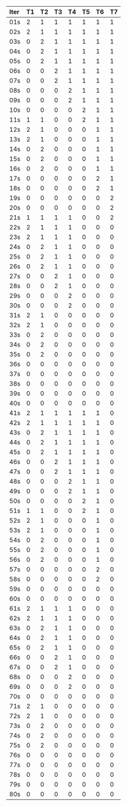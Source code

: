 |Iter|T1|T2|T3|T4|T5|T6|T7|
|:--|:--|:--|:--|:--|:--|:--|:--|
|01s|2| 1| 1| 1| 1| 1| 1|
|02s|2| 1| 1| 1| 1| 1| 1|
|03s|0| 2| 1| 1| 1| 1| 1|
|04s|0| 2| 1| 1| 1| 1| 1|
|05s|0| 2| 1| 1| 1| 1| 1|
|06s|0| 0| 2| 1| 1| 1| 1|
|07s|0| 0| 2| 1| 1| 1| 1|
|08s|0| 0| 0| 2| 1| 1| 1|
|09s|0| 0| 0| 2| 1| 1| 1|
|10s|0| 0| 0| 0| 2| 1| 1|
|11s|1| 1| 0| 0| 2| 1| 1|
|12s|2| 1| 0| 0| 0| 1| 1|
|13s|2| 1| 0| 0| 0| 1| 1|
|14s|0| 2| 0| 0| 0| 1| 1|
|15s|0| 2| 0| 0| 0| 1| 1|
|16s|0| 2| 0| 0| 0| 1| 1|
|17s|0| 0| 0| 0| 0| 2| 1|
|18s|0| 0| 0| 0| 0| 2| 1|
|19s|0| 0| 0| 0| 0| 0| 2|
|20s|0| 0| 0| 0| 0| 0| 2|
|21s|1| 1| 1| 1| 0| 0| 2|
|22s|2| 1| 1| 1| 0| 0| 0|
|23s|2| 1| 1| 1| 0| 0| 0|
|24s|0| 2| 1| 1| 0| 0| 0|
|25s|0| 2| 1| 1| 0| 0| 0|
|26s|0| 2| 1| 1| 0| 0| 0|
|27s|0| 0| 2| 1| 0| 0| 0|
|28s|0| 0| 2| 1| 0| 0| 0|
|29s|0| 0| 0| 2| 0| 0| 0|
|30s|0| 0| 0| 2| 0| 0| 0|
|31s|2| 1| 0| 0| 0| 0| 0|
|32s|2| 1| 0| 0| 0| 0| 0|
|33s|0| 2| 0| 0| 0| 0| 0|
|34s|0| 2| 0| 0| 0| 0| 0|
|35s|0| 2| 0| 0| 0| 0| 0|
|36s|0| 0| 0| 0| 0| 0| 0|
|37s|0| 0| 0| 0| 0| 0| 0|
|38s|0| 0| 0| 0| 0| 0| 0|
|39s|0| 0| 0| 0| 0| 0| 0|
|40s|0| 0| 0| 0| 0| 0| 0|
|41s|2| 1| 1| 1| 1| 1| 0|
|42s|2| 1| 1| 1| 1| 1| 0|
|43s|0| 2| 1| 1| 1| 1| 0|
|44s|0| 2| 1| 1| 1| 1| 0|
|45s|0| 2| 1| 1| 1| 1| 0|
|46s|0| 0| 2| 1| 1| 1| 0|
|47s|0| 0| 2| 1| 1| 1| 0|
|48s|0| 0| 0| 2| 1| 1| 0|
|49s|0| 0| 0| 2| 1| 1| 0|
|50s|0| 0| 0| 0| 2| 1| 0|
|51s|1| 1| 0| 0| 2| 1| 0|
|52s|2| 1| 0| 0| 0| 1| 0|
|53s|2| 1| 0| 0| 0| 1| 0|
|54s|0| 2| 0| 0| 0| 1| 0|
|55s|0| 2| 0| 0| 0| 1| 0|
|56s|0| 2| 0| 0| 0| 1| 0|
|57s|0| 0| 0| 0| 0| 2| 0|
|58s|0| 0| 0| 0| 0| 2| 0|
|59s|0| 0| 0| 0| 0| 0| 0|
|60s|0| 0| 0| 0| 0| 0| 0|
|61s|2| 1| 1| 1| 0| 0| 0|
|62s|2| 1| 1| 1| 0| 0| 0|
|63s|0| 2| 1| 1| 0| 0| 0|
|64s|0| 2| 1| 1| 0| 0| 0|
|65s|0| 2| 1| 1| 0| 0| 0|
|66s|0| 0| 2| 1| 0| 0| 0|
|67s|0| 0| 2| 1| 0| 0| 0|
|68s|0| 0| 0| 2| 0| 0| 0|
|69s|0| 0| 0| 2| 0| 0| 0|
|70s|0| 0| 0| 0| 0| 0| 0|
|71s|2| 1| 0| 0| 0| 0| 0|
|72s|2| 1| 0| 0| 0| 0| 0|
|73s|0| 2| 0| 0| 0| 0| 0|
|74s|0| 2| 0| 0| 0| 0| 0|
|75s|0| 2| 0| 0| 0| 0| 0|
|76s|0| 0| 0| 0| 0| 0| 0|
|77s|0| 0| 0| 0| 0| 0| 0|
|78s|0| 0| 0| 0| 0| 0| 0|
|79s|0| 0| 0| 0| 0| 0| 0|
|80s|0| 0| 0| 0| 0| 0| 0|